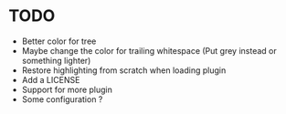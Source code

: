 # TODO

* Better color for tree
* Maybe change the color for trailing whitespace (Put grey instead or something
  lighter)
* Restore highlighting from scratch when loading plugin
* Add a LICENSE
* Support for more plugin
* Some configuration ?

